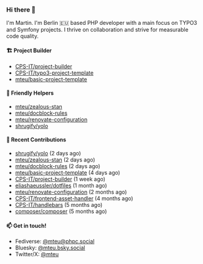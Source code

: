 ### Hi there 👋

I'm Martin. I'm Berlin 🇪🇺 based PHP developer with a main focus on TYPO3 and Symfony projects. I thrive on
collaboration and strive for measurable code quality.

#### 🏗️ Project Builder

- [CPS-IT/project-builder](https://github.com/CPS-IT/project-builder)
- [CPS-IT/typo3-project-template](https://github.com/CPS-IT/typo3-project-template)
- [mteu/basic-project-template](https://github.com/mteu/basic-project-template)

#### 🚜 Friendly Helpers

- [mteu/zealous-stan](https://github.com/mteu/zealous-stan)
- [mteu/docblock-rules](https://github.com/mteu/docblock-rules)
- [mteu/renovate-configuration](https://github.com/mteu/renovate-configuration)
- [shrugify/yolo](https://github.com/shrugify/yolo)

#### 👷 Recent Contributions


- [shrugify/yolo](https://github.com/shrugify/yolo) (2 days ago)
- [mteu/zealous-stan](https://github.com/mteu/zealous-stan) (2 days ago)
- [mteu/docblock-rules](https://github.com/mteu/docblock-rules) (2 days ago)
- [mteu/basic-project-template](https://github.com/mteu/basic-project-template) (4 days ago)
- [CPS-IT/project-builder](https://github.com/CPS-IT/project-builder) (1 week ago)
- [eliashaeussler/dotfiles](https://github.com/eliashaeussler/dotfiles) (1 month ago)
- [mteu/renovate-configuration](https://github.com/mteu/renovate-configuration) (2 months ago)
- [CPS-IT/frontend-asset-handler](https://github.com/CPS-IT/frontend-asset-handler) (4 months ago)
- [CPS-IT/handlebars](https://github.com/CPS-IT/handlebars) (5 months ago)
- [composer/composer](https://github.com/composer/composer) (5 months ago)

#### 📫 Get in touch!

- Fediverse: [@mteu@phpc.social](https://phpc.social/@mteu)
- Bluesky: [@mteu.bsky.social](https://bsky.app/profile/mteu.bsky.social)
- Twitter/X: [@mteu](https://x.com/mteu)
